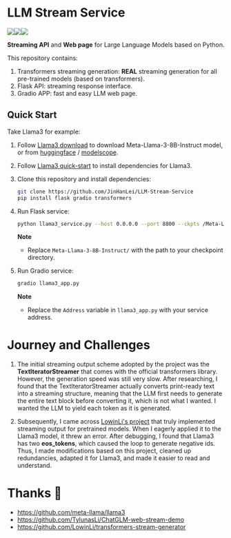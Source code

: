 # LLM Stream Service

![](https://img.shields.io/badge/license-MIT-blue)[![](https://img.shields.io/badge/Engilsh-0000FF)](README.md)[![](https://img.shields.io/badge/中文-FF0000)](README_zh.md)

**Streaming API** and **Web page** for Large Language Models based on Python.

This repository contains:
1. Transformers streaming generation: **REAL** streaming generation for all pre-trained models (based on transformers).
2. Flask API: streaming response interface.
3. Gradio APP: fast and easy LLM web page.

## Quick Start

Take Llama3 for example: 

1. Follow [Llama3 download](https://github.com/meta-llama/llama3?tab=readme-ov-file#download) to download Meta-Llama-3-8B-Instruct model, or from [huggingface](https://huggingface.co/meta-llama/Meta-Llama-3-8B-Instruct) / [modelscope](https://modelscope.cn/models/LLM-Research/Meta-Llama-3-8B-Instruct/summary).
2. Follow [Llama3 quick-start](https://github.com/meta-llama/llama3?tab=readme-ov-file#quick-start) to install dependencies for Llama3.
3. Clone this repository and install dependencies:

    ```bash
    git clone https://github.com/JinHanLei/LLM-Stream-Service
    pip install flask gradio transformers
    ```


4. Run Flask service:

   ```bash
   python llama3_service.py --host 0.0.0.0 --port 8800 --ckpts /Meta-Llama-3-8B-Instruct
   ```

   **Note**
   - Replace  `Meta-Llama-3-8B-Instruct/` with the path to your checkpoint directory.

5. Run Gradio service:

   ```bash
   gradio llama3_app.py
   ```

   **Note**

   - Replace the `Address` variable in `llama3_app.py` with your service address.

# Journey and Challenges

1. The initial streaming output scheme adopted by the project was the **TextIteratorStreamer** that comes with the official transformers library. However, the generation speed was still very slow. After researching, I found that the TextIteratorStreamer actually converts print-ready text into a streaming structure, meaning that the LLM first needs to generate the entire text block before converting it, which is not what I wanted. I wanted the LLM to yield each token as it is generated.

2. Subsequently, I came across [LowinLi's project](https://github.com/LowinLi/transformers-stream-generator) that truly implemented streaming output for pretrained models. When I eagerly applied it to the Llama3 model, it threw an error. After debugging, I found that Llama3 has two **eos_tokens**, which caused the loop to generate negative ids. Thus, I made modifications based on this project, cleaned up redundancies, adapted it for Llama3, and made it easier to read and understand.

# Thanks 🙇

- https://github.com/meta-llama/llama3
- https://github.com/TylunasLi/ChatGLM-web-stream-demo
- https://github.com/LowinLi/transformers-stream-generator

